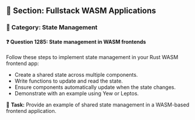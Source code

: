 ## 📘 Section: Fullstack WASM Applications
### 🔹 Category: State Management
#### ❓ Question 1285: State management in WASM frontends

Follow these steps to implement state management in your Rust WASM frontend app:

- Create a shared state across multiple components.
- Write functions to update and read the state.
- Ensure components automatically update when the state changes.
- Demonstrate with an example using Yew or Leptos.

🔧 **Task:** Provide an example of shared state management in a WASM-based frontend application.
